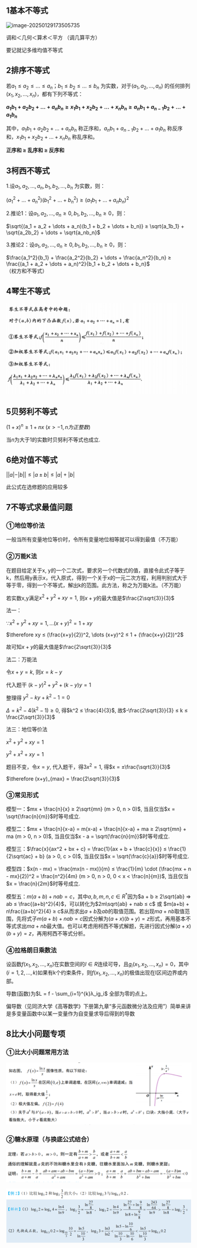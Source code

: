 ## 1基本不等式

![image-20250129173505735](C:\github\Math\docs\高中宝典\不等式\不等式.assets\image-20250129173531611.png)

调和＜几何＜算术＜平方  （调几算平方）

要记就记多维均值不等式



## 2排序不等式

若$a_1 ≤ a_2 ≤ \dots ≤ a_n$；$b_1 ≤ b_2 ≤ \dots ≤ b_n$ 为实数，对于$(a_1, a_2, \dots, a_n)$ 的任何排列$(x_1, x_2, \dots, x_n)$，都有下列不等式：

**$a_1b_1 + a_2b_2 + \dots + a_nb_n ≥ x_1b_1 + x_2b_2 + \dots + x_nb_n ≥ a_nb_1 + a_{n-1}b_2 + \dots + a_1b_n$**  



其中，$a_1b_1 + a_2b_2 + \dots + a_nb_n$ 称正序和，$a_nb_1 + a_{n-1}b_2 + \dots + a_1b_n$ 称反序和，$x_1b_1 + x_2b_2 + \dots + x_nb_n$ 称乱序和。

**正序和 ≥ 乱序和 ≥ 反序和**



## 3柯西不等式

1.设$a_1, a_2, \dots, a_n, b_1, b_2, \dots, b_n$ 为实数，则：

$(a_1^2 + \dots + a_n^2)(b_1^2 + \dots + b_n^2) ≥ (a_1b_1 + \dots + a_nb_n)^2$  

2.推论1：设$a_1, a_2, \dots, a_n ≥ 0, b_1, b_2, \dots, b_n ≥ 0$，则：

$\sqrt{(a_1 + a_2 + \dots + a_n)(b_1 + b_2 + \dots + b_n)} ≥ \sqrt{a_1b_1} + \sqrt{a_2b_2} + \dots + \sqrt{a_nb_n}$   

3.推论2：设$a_1, a_2, \dots, a_n ≥ 0, b_1, b_2, \dots, b_n ≥ 0$，则：

$\frac{a_1^2}{b_1} + \frac{a_2^2}{b_2} + \dots + \frac{a_n^2}{b_n} ≥ \frac{(a_1 + a_2 + \dots + a_n)^2}{b_1 + b_2 + \dots + b_n}$   （权方和不等式）



## 4琴生不等式

![image-20250129173531611](不等式.assets/image-20250129173531611.png)



## 5贝努利不等式

$(1+x)^n ≥ 1 + nx$  $(x > -1, n为正整数)$

当$n$为大于1的实数时贝努利不等式也成立.



## 6绝对值不等式

$||a|-|b|| ≤|a±b|≤|a|+|b|$

此公式在选修题的应用较多



## 7不等式求最值问题

### ①地位等价法

一般当所有变量地位等价时，令所有变量地位相等就可以得到最值（不万能）

### ②万能K法

在题目给定关于x, y的一个二次式，要求另一个代数式的值，直接令此式子等于k，然后用y表示x，代入原式，得到一个关于x的一元二次方程，利用判别式大于等于零，得到一个不等式，解出k的范围。此方法，称之为万能k法。（不万能）



若实数x,y满足$x^2 + y^2 + xy = 1$, 则$x + y$的最大值是$\frac{2\sqrt{3}}{3}$

法一：

$\because x^2 + y^2 + xy = 1, \dots (x+y)^2 = 1 + xy$

$\therefore xy ≤ (\frac{x+y}{2})^2, \dots (x+y)^2 ≤ 1 + (\frac{x+y}{2})^2$

故可知$x + y$的最大值是$\frac{2\sqrt{3}}{3}$

法二：万能法

令$x + y = k$, 则$x = k - y$

代入题干 $(k-y)^2 + y^2 + (k-y)y = 1$

整理得 $y^2 - ky + k^2 - 1 = 0$

$\Delta = k^2 - 4(k^2 - 1) ≥ 0$, 得$k^2 ≤ \frac{4}{3}$, 故$-\frac{2\sqrt{3}}{3} ≤ k ≤ \frac{2\sqrt{3}}{3}$

法三：地位等价法

$x^2 + y^2 + xy = 1$

$y^2 + x^2 + xy = 1$

题目不变，令$x = y$, 代入题干，得$3x^2 = 1$, 得$x = ±\frac{\sqrt{3}}{3}$

$\therefore (x+y)_{max} = \frac{2\sqrt{3}}{3}$



### ③常见形式

模型一：$mx + \frac{n}{x} ≥ 2\sqrt{mn} (m > 0, n > 0)$, 当且仅当$x = \sqrt{\frac{n}{m}}$时等号成立.

模型二：$mx + \frac{n}{x-a} = m(x-a) + \frac{n}{x-a} + ma ≥ 2\sqrt{mn} + ma (m > 0, n > 0)$, 当且仅当$x - a = \sqrt{\frac{n}{m}}$时等号成立.

模型三：$\frac{x}{ax^2 + bx + c} = \frac{1}{ax + b + \frac{c}{x}} ≤ \frac{1}{2\sqrt{ac} + b} (a > 0, c > 0)$, 当且仅当$x = \sqrt{\frac{c}{a}}$时等号成立.

模型四：$x(n - mx) = \frac{mx(n - mx)}{m} ≤ \frac{1}{m} \cdot (\frac{mx + n - mx}{2})^2 = \frac{n^2}{4m} (m > 0, n > 0, 0 < x < \frac{n}{m})$, 当且仅当$x = \frac{n}{2m}$时等号成立.

模型五：$m(a+b) + nab = c$，其中$a, b, m, n, c ∈ R^*$因为$a + b ≥ 2\sqrt{ab} => ab ≤ \frac{(a+b)^2}{4}$，可以转化为$2m\sqrt{ab} + nab ≤ c$ 或 $m(a+b) + n\frac{(a+b)^2}{4} ≥ c$从而求出$a + b$及$ab$的取值范围。若出现$ma + nb$取值范围，先将式子$m(a+b) + nab = c$因式分解为$(a+x)(b+y) = z$形式，再用基本不等式求出$ma + nb$最大值。也可以考虑用柯西不等式解题，先进行因式分解$(a+x)(b+y) = z$，再用柯西不等式分析。



### ④拉格朗日乘数法

 设函数$f(x_1, x_2, \dots, x_n)$在实数空间的$I ∈ R$连续可导，且$g_i(x_1, x_2, \dots, x_n) = 0$，其中($i = 1, 2, \dots, k$)如果有k个约束条件，则$f(x_1, x_2, \dots, x_n)$的极值出现在I区间边界或内部。

导数(函数)为$L = f - \sum_{i=1}^{k}λ_ig_i$ 全部为零的点上。



偏导数（见同济大学《高等数学》下册第九章“多元函数微分法及应用”）简单来讲是多变量函数中以某一变量作为自变量求导后得到的导数



## 8比大小问题专项

### ①比大小问题常用方法

![image-20250129173642153](不等式.assets/image-20250129173642153.png)



### ②糖水原理（与换底公式结合）

![image-20250129173648060](不等式.assets/image-20250129173648060.png)

![image-20250129173650804](不等式.assets/image-20250129173650804.png)
